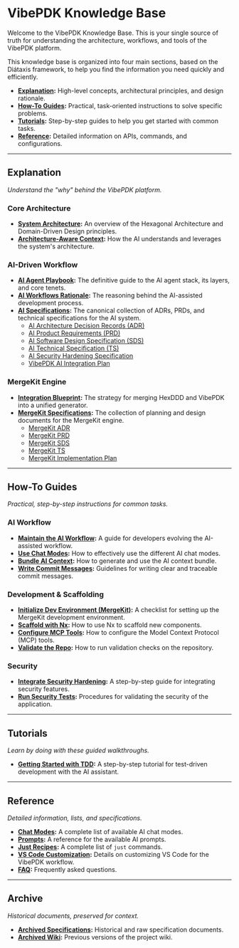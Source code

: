 # VibePDK Knowledge Base

Welcome to the VibePDK Knowledge Base. This is your single source of truth for understanding the architecture, workflows, and tools of the VibePDK platform.

This knowledge base is organized into four main sections, based on the Diátaxis framework, to help you find the information you need quickly and efficiently.

- **[Explanation](#explanation):** High-level concepts, architectural principles, and design rationale.
- **[How-To Guides](#how-to-guides):** Practical, task-oriented instructions to solve specific problems.
- **[Tutorials](#tutorials):** Step-by-step guides to help you get started with common tasks.
- **[Reference](#reference):** Detailed information on APIs, commands, and configurations.

---

## Explanation

_Understand the "why" behind the VibePDK platform._

### Core Architecture

- **[System Architecture](./explanation/system-architecture.md):** An overview of the Hexagonal Architecture and Domain-Driven Design principles.
- **[Architecture-Aware Context](./explanation/architecture-aware-context.md):** How the AI understands and leverages the system's architecture.

### AI-Driven Workflow

- **[AI Agent Playbook](./explanation/ai-agent-playbook.md):** The definitive guide to the AI agent stack, its layers, and core tenets.
- **[AI Workflows Rationale](./explanation/ai-workflows-rationale.md):** The reasoning behind the AI-assisted development process.
- **[AI Specifications](./explanation/ai-specifications/):** The canonical collection of ADRs, PRDs, and technical specifications for the AI system.
  - [AI Architecture Decision Records (ADR)](./explanation/ai-specifications/AI_ADR.md)
  - [AI Product Requirements (PRD)](./explanation/ai-specifications/AI_PRD.md)
  - [AI Software Design Specification (SDS)](./explanation/ai-specifications/AI_SDS.md)
  - [AI Technical Specification (TS)](./explanation/ai-specifications/AI_TS.md)
  - [AI Security Hardening Specification](./explanation/ai-specifications/AI_SECURITY_HARDENING.md)
  - [VibePDK AI Integration Plan](./explanation/ai-specifications/vibepdk-ai-integration-plan.md)

### MergeKit Engine

- **[Integration Blueprint](./explanation/mergekit/integration-blueprint.md):** The strategy for merging HexDDD and VibePDK into a unified generator.
- **[MergeKit Specifications](./explanation/mergekit/):** The collection of planning and design documents for the MergeKit engine.
  - [MergeKit ADR](./explanation/mergekit/ADR.md)
  - [MergeKit PRD](./explanation/mergekit/PRD.md)
  - [MergeKit SDS](./explanation/mergekit/SDS.md)
  - [MergeKit TS](./explanation/mergekit/TS.md)
  - [MergeKit Implementation Plan](./explanation/mergekit/IMPLEMENTATION-PLAN.md)

---

## How-To Guides

_Practical, step-by-step instructions for common tasks._

### AI Workflow

- **[Maintain the AI Workflow](./how-to/maintain-ai-workflow.md):** A guide for developers evolving the AI-assisted workflow.
- **[Use Chat Modes](./how-to/use-chat-modes.md):** How to effectively use the different AI chat modes.
- **[Bundle AI Context](./how-to/bundle-context.md):** How to generate and use the AI context bundle.
- **[Write Commit Messages](./how-to/write-commit-messages.md):** Guidelines for writing clear and traceable commit messages.

### Development & Scaffolding

- **[Initialize Dev Environment (MergeKit)](./how-to/mergekit/initialize-dev-environment.md):** A checklist for setting up the MergeKit development environment.
- **[Scaffold with Nx](./how-to/scaffold-with-nx.md):** How to use Nx to scaffold new components.
- **[Configure MCP Tools](./how-to/configure-mcp.md):** How to configure the Model Context Protocol (MCP) tools.
- **[Validate the Repo](./how-to/validate-repo.md):** How to run validation checks on the repository.

### Security

- **[Integrate Security Hardening](./how-to/security/integrate-security-hardening.md):** A step-by-step guide for integrating security features.
- **[Run Security Tests](./how-to/security/run-security-tests.md):** Procedures for validating the security of the application.

---

## Tutorials

_Learn by doing with these guided walkthroughs._

- **[Getting Started with TDD](./tutorials/getting-started-tdd.md):** A step-by-step tutorial for test-driven development with the AI assistant.

---

## Reference

_Detailed information, lists, and specifications._

- **[Chat Modes](./reference/chat-modes.md):** A complete list of available AI chat modes.
- **[Prompts](./reference/prompts.md):** A reference for the available AI prompts.
- **[Just Recipes](./reference/just-recipes.md):** A complete list of `just` commands.
- **[VS Code Customization](./reference/vscode-customization.md):** Details on customizing VS Code for the VibePDK workflow.
- **[FAQ](./reference/faq.md):** Frequently asked questions.

---

## Archive

_Historical documents, preserved for context._

- **[Archived Specifications](./archive/specs/):** Historical and raw specification documents.
- **[Archived Wiki](./archive/wiki/):** Previous versions of the project wiki.
